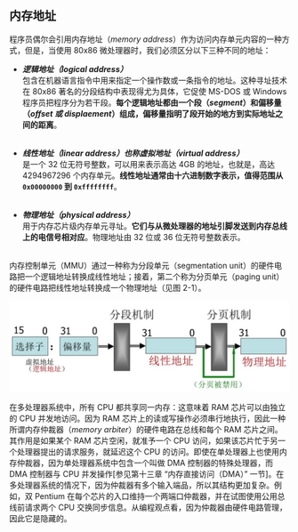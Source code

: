 ## 内存地址

程序员偶尔会引用内存地址（*memory address*）作为访问内存单元内容的一种方式，但是，当使用 80x86 微处理器时，我们必须区分以下三种不同的地址：

* ***逻辑地址（logical address）***  
包含在机器语言指令中用来指定一个操作数或一条指令的地址。这种寻址技术在 80x86 著名的分段结构中表现得尤为具体，它促使 MS-DOS 或 Windows 程序员把程序分为若干段。**每个逻辑地址都由一个段（*segment*）和偏移量（*offset 或 displaement*）组成，偏移量指明了段开始的地方到实际地址之间的距离**。  
&emsp;  

* ***线性地址（linear address）也称虚拟地址（virtual address）***  
是一个 32 位无符号整数，可以用来表示高达 4GB 的地址，也就是，高达 4294967296 个内存单元。**线性地址通常由十六进制数字表示，值得范围从 `0x00000000` 到 `0xffffffff`**。  
&emsp;  

* ***物理地址（physical address）***  
用于内存芯片级内存单元寻址。**它们与从微处理器的地址引脚发送到内存总线上的电信号相对应**。物理地址由 32 位或 36 位无符号整数表示。  
&emsp;  

内存控制单元（MMU）通过一种称为分段单元（segmentation unit）的硬件电路把一个逻辑地址转换成线性地址；接着，第二个称为分页单元（paging unit）的硬件电路把线性地址转换成一个物理地址（见图 2-1）。

![图 2-1：逻辑地址转换](static/2_1.jpg)

在多处理器系统中，所有 CPU 都共享同一内存：这意味着 RAM 芯片可以由独立的 CPU 并发地访问。因为 RAM 芯片上的读或写操作必须串行地执行，因此一种所谓内存仲裁器（*memory arbiter*）的硬件电路在总线和每个 RAM 芯片之间。其作用是如果某个 RAM 芯片空闲，就准予一个 CPU 访问，如果该芯片忙于另一个处理器提出的请求服务，就延迟这个 CPU 的访问。即使在单处理器上也使用内存仲裁器，因为单处理器系统中包含一个叫做 DMA 控制器的特殊处理器，而 DMA 控制器与 CPU 并发操作[参见第十三章 “内存直接访问（DMA）” 一节]。在多处理器系统的情况下，因为仲裁器有多个输入端品，所以其结构更加复杂。例如，双 Pentium 在每个芯片的入口维持一个两端口仲裁器，并在试图使用公用总线前请求两个 CPU 交换同步信息。从编程观点看，因为仲裁器由硬件电路管理，因此它是隐藏的。


